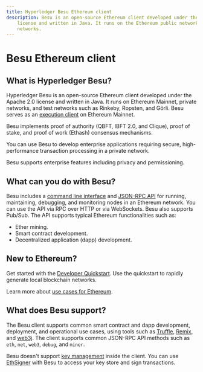 ```yaml
---
title: Hyperledger Besu Ethereum client
description: Besu is an open-source Ethereum client developed under the Apache 2.0
    license and written in Java. It runs on the Ethereum public network, private networks, and test
    networks.
---
```


# Besu Ethereum client

## What is Hyperledger Besu?

Hyperledger Besu is an open-source Ethereum client developed under the Apache 2.0 license and written in Java.
It runs on Ethereum Mainnet, private networks, and test networks such as Rinkeby, Ropsten, and Görli.
Besu serves as an [execution client](Concepts/Merge.md) on Ethereum Mainnet.

Besu implements proof of authority (QBFT, IBFT 2.0, and Clique), proof of stake, and proof of work (Ethash) consensus
mechanisms.

You can use Besu to develop enterprise applications requiring secure, high-performance transaction
processing in a private network.

Besu supports enterprise features including privacy and permissioning.

## What can you do with Besu?

Besu includes a [command line interface](Reference/CLI/CLI-Syntax.md) and
[JSON-RPC API](HowTo/Interact/APIs/API.md) for running, maintaining, debugging, and monitoring
nodes in an Ethereum network. You can use the API via RPC over HTTP or via WebSockets. Besu also
supports Pub/Sub. The API supports typical Ethereum functionalities such as:

* Ether mining.
* Smart contract development.
* Decentralized application (dapp) development.

## New to Ethereum?

Get started with the [Developer Quickstart](Tutorials/Developer-Quickstart.md). Use the quickstart
to rapidly generate local blockchain networks.

Learn more about [use cases for Ethereum](https://consensys.net/blockchain-use-cases/case-studies/).

## What does Besu support?

The Besu client supports common smart contract and dapp development, deployment, and operational
use cases, using tools such as [Truffle](http://truffleframework.com/),
[Remix](https://github.com/ethereum/remix), and [web3j](https://web3j.io/). The client supports
common JSON-RPC API methods such as `eth`, `net`, `web3`, `debug`, and `miner`.

Besu doesn't support [key management](HowTo/Send-Transactions/Account-Management.md) inside the
client. You can use [EthSigner](http://docs.ethsigner.consensys.net/en/latest/) with Besu to access
your key store and sign transactions.
